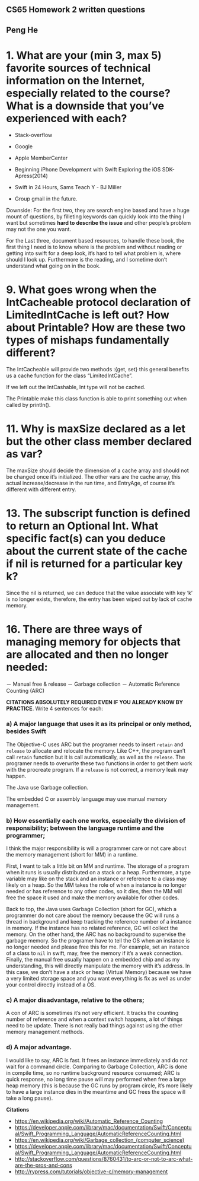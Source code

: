 ## CS65 Homework 2 written questions
## Peng He


# 1. What are your (min 3, max 5) favorite sources of technical information on the Internet, especially related to the course? What is a downside that you’ve experienced with each?
- Stack-overflow
- Google

- Apple MemberCenter 
- Beginning iPhone Development with Swift Exploring the iOS SDK-Apress(2014)
- Swift in 24 Hours, Sams Teach Y - BJ Miller
- Group gmail in the future.

Downside: 
For the first two, they are search engine based and have a huge mount of questions, by filleting keywords can quickly look into the thing I want but sometimes **hard to describe the issue** and other people’s problem may not the one you want.

For the Last three, document based resources, to handle these book, the first thing I need is to know where is the problem and without reading or getting into swift for a deep look, it’s hard to tell what problem is, where should I look up. Furthermore is the reading, and I sometime don’t understand what going on in the book.

# 9. What goes wrong when the IntCacheable protocol declaration of LimitedIntCache is left out? How about Printable? How are these two types of mishaps fundamentally different?

The IntCacheable will provide two methods :{get, set} this general benefits us a cache function for the class “LimitedIntCache”. 

If we left out the IntCashable, Int type will not be cached.

The Printable make this class function is able to print something out when called by println(). 


# 11. Why is maxSize declared as a let but the other class member declared as var?

The maxSize should decide the dimension  of a cache array and should not be changed once it’s initialized. The other vars are the cache array, this actual increase/decrease in the run time, and EntryAge, of course it’s different with different entry.

# 13. The subscript function is defined to return an Optional Int. What specific fact(s) can you deduce about the current state of the cache if nil is returned for a particular key k?

Since the nil is returned, we can deduce that the value associate with key ‘k’ is no longer exists, therefore, the entry has been wiped out by lack of cache memory.


# 16. There are three ways of managing memory for objects that are allocated and then no longer needed:
－ Manual free & release
－ Garbage collection
－ Automatic Reference Counting (ARC)

**CITATIONS ABSOLUTELY REQUIRED EVEN IF YOU ALREADY KNOW BY PRACTICE**. Write 4 sentences for each:

### a) A major language that uses it as its principal or only method, besides Swift

The Objective-C uses ARC but the programer needs to insert `retain` and `release` to allocate and relocate the memory. Like C++, the program can’t call `retain` function but it is call automatically, as well as the `release`. The programer needs to overwrite these two functions in order to get them work with the procreate program. If  a `release` is not correct, a memory leak may happen. 

The Java use Garbage collection.

The embedded C or assembly language may use manual memory management.

### b) How essentially each one works, especially the division of responsibility; between the language runtime and the programmer;

I think the major responsibility is will a programmer care or not care about the memory management (short for MM) in a runtime. 

First, I want to talk a little bit on MM and runtime. The storage of a program when it runs is usually distributed on a stack or a heap. Furthermore, a type variable may like on the stack and an instance or reference to a class may likely on a heap. So the MM takes the role of when a instance is no longer needed or has reference to any other codes, so it dies, then the MM will free the space it used and make the memory available for other codes. 

Back to top, the Java uses Garbage Collection (short for GC), which a programmer do not care about the memory because the GC will runs a thread in background and keep tracking the reference number of a instance in memory. If the instance has no related reference, GC will collect the memory. On the other hand, the ARC has no background to supervise the garbage memory. So the programer have to tell the OS when an instance is no longer needed and please free this for me. For example, set an instance of a class to `nil` in swift, may, free the memory if it’s a weak connection. Finally, the manual free usually happen on a embedded chip and as my understanding, this will directly manipulate the memory with it’s address. In this case, we don’t have a stack or heap (Virtual Memory) because we have a very limited storage space and you want everything is fix as well as under your control directly instead of a OS. 

### c) A major disadvantage, relative to the others;

A con of ARC is sometimes it’s not very efficient. It tracks the counting number of reference and when a context switch happens, a lot of things need to be update. There is not really bad things against using the other memory management methods. 

### d) A major advantage.

I would like to say, ARC is fast. It frees an instance immediately and do not wait for a command circle. Comparing to Garbage Collection, ARC is done in compile time, so no runtime background resource consumed; ARC is quick response, no long time pause will may performed when free a large heap memory (this is because the GC runs by program circle, it’s more likely to have a large instance dies in the meantime and GC frees the space will take a long pause). 


**Citations** 
- https://en.wikipedia.org/wiki/Automatic_Reference_Counting
- https://developer.apple.com/library/mac/documentation/Swift/Conceptual/Swift_Programming_Language/AutomaticReferenceCounting.html
- https://en.wikipedia.org/wiki/Garbage_collection_(computer_science)
- https://developer.apple.com/library/mac/documentation/Swift/Conceptual/Swift_Programming_Language/AutomaticReferenceCounting.html
- http://stackoverflow.com/questions/8760431/to-arc-or-not-to-arc-what-are-the-pros-and-cons
- http://rypress.com/tutorials/objective-c/memory-management
